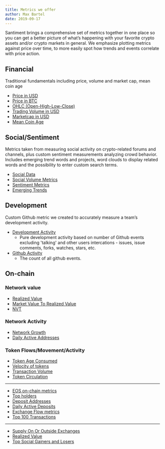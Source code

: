 ```yaml
---
title: Metrics we offer
author: Max Bartel
date: 2019-09-17
---
```


Santiment brings a comprehensive set of metrics together in one place so you can get a better picture of what’s happening with your favorite crypto assets and/or crypto markets in general.
We emphasize plotting metrics against price over time, to more easily spot how trends and events correlate with price action.

## Financial

Traditional fundamentals including price, volume and market cap, mean coin age

- [Price in USD](/metrics/price/#price-usd)
- [Price in BTC](/metrics/price/#price-btc)
- [OHLC (Open-High-Low-Close)](/metrics/price/#ohlc)
- [Trading Volume in USD](/metrics/price/#volume-usd)
- [Marketcap in USD](/metrics/price/#marketcap-usd)
- [Mean Coin Age](/metrics/mean-coin-age)

## Social/Sentiment

Metrics taken from measuring social activity on crypto-related forums and channels, plus custom sentiment measurements analyzing crowd behavior. Includes emerging trend words and projects, word clouds to display related words and the possibility to enter custom search terms.

- [Social Data](/metrics/social-data)
- [Social Volume Metrics](/metrics/social-volume-metrics)
- [Sentiment Metrics](/metrics/sentiment-metrics)
- [Emerging Trends](/metrics/emerging-trends)

## Development

Custom Github metric we created to accurately measure a team’s development activity.

- [Development Activity](/metrics/development-activity)
  - Pure development activity based on number of Github events excluding 'talking' and other users intercations - issues, issue comments, forks, watches, stars, etc.
- [Github Activity](/metrics/development-activity)
  - The count of all github events.

## On-chain



### Network value

- [Realized Value](/metrics/realized-value)
- [Market Value To Realized Value](/metrics/mvrv)
- [NVT](/metrics/nvt)

### Network Activity

- [Network Growth](/metrics/network-growth)
- [Daily Active Addresses](/metrics/daily-active-addresses)

### Token Flows/Movement/Activity

- [Token Age Consumed](/metrics/age-consumed)
- [Velocity of tokens](/metrics/velocity)
- [Transaction Volume](/metrics/transaction-volume)
- [Token Circulation](/metrics/circulation)

---

- [EOS on-chain metrics](/metrics/eos)
- [Top holders](/metrics/top-holders)
- [Deposit Addresses](/metrics/deposit-addresses)
- [Daily Active Deposits](/metrics/daily-active-deposits)
- [Exchange Flow metrics](/metrics/exchange-flow-metrics)
- [Top 100 Transactions](/metrics/top-100-transactions)

---

- [Supply On Or Outside Exchanges](/metrics/supply-on-or-outside-exchanges)
- [Realized Value](/metrics/realized-value)
- [Top Social Gainers and Losers](/metrics/top-social-gainers-losers)
